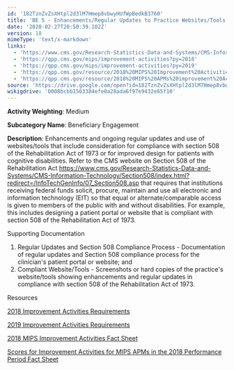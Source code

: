```yaml
---
id: '182TznZvZsXHtpl2d3lM7Hmep8vbwyHUfWpBedkB3760'
title: 'BE 5 - Enhancements/Regular Updates to Practice Websites/Tools that Also Include Considerations for Patients with Cognitive Disabilities'
date: '2020-02-27T20:50:39.102Z'
version: 18
mimeType: 'text/x-markdown'
links:
  - 'https://www.cms.gov/Research-Statistics-Data-and-Systems/CMS-Information-Technology/Section508/index.html?redirect=/InfoTechGenInfo/07_Section508.asp'
  - 'https://qpp.cms.gov/mips/improvement-activities?py=2018'
  - 'https://qpp.cms.gov/mips/improvement-activities?py=2019'
  - 'https://qpp.cms.gov/resource/2018%20MIPS%20Improvement%20Activities%20Fact%20Sheet'
  - 'https://qpp.cms.gov/resource/2018%20MIPS%20APMs%20improvement%20Activities%20scores%20fact%20sheet'
source: 'https://drive.google.com/open?id=182TznZvZsXHtpl2d3lM7Hmep8vbwyHUfWpBedkB3760'
wikigdrive: '0008bcbb1563384efe0a28ada6f97e9432e65f10'
---
```

**Activity Weighting**: Medium

**Subcategory Name**: Beneficiary Engagement

**Description**: Enhancements and ongoing regular updates and use of websites/tools that include consideration for compliance with section 508 of the Rehabilitation Act of 1973 or for improved design for patients with cognitive disabilities. Refer to the CMS website on Section 508 of the Rehabilitation Act https://www.cms.gov/Research-Statistics-Data-and-Systems/CMS-Information-Technology/Section508/index.html?redirect=/InfoTechGenInfo/07_Section508.asp that requires that institutions receiving federal funds solicit, procure, maintain and use all electronic and information technology (EIT) so that equal or alternate/comparable access is given to members of the public with and without disabilities. For example, this includes designing a patient portal or website that is compliant with section 508 of the Rehabilitation Act of 1973.

Supporting Documentation

1. Regular Updates and Section 508 Compliance Process - Documentation of regular updates and Section 508 compliance process for the clinician's patient portal or website; and
2. Compliant Website/Tools - Screenshots or hard copies of the practice's website/tools showing enhancements and regular updates in compliance with section 508 of the Rehabilitation Act of 1973.

Resources

[2018 Improvement Activities Requirements](https://qpp.cms.gov/mips/improvement-activities?py=2018)

[2019 Improvement Activities Requirements](https://qpp.cms.gov/mips/improvement-activities?py=2019)

[2018 MIPS Improvement Activities Fact Sheet](https://qpp.cms.gov/resource/2018%20MIPS%20Improvement%20Activities%20Fact%20Sheet)

[Scores for Improvement Activities for MIPS APMs in the 2018 Performance Period Fact Sheet](https://qpp.cms.gov/resource/2018%20MIPS%20APMs%20improvement%20Activities%20scores%20fact%20sheet)
